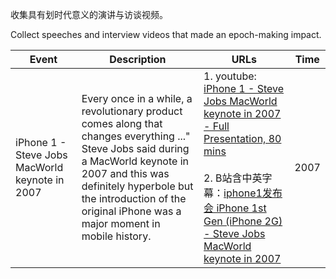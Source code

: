 收集具有划时代意义的演讲与访谈视频。

Collect speeches and interview videos that made an epoch-making impact.

|Event|Description|URLs|Time|
|-|-|-|-|
|iPhone 1 - Steve Jobs MacWorld keynote in 2007|Every once in a while, a revolutionary product comes along that changes everything ..." Steve Jobs said during a MacWorld keynote in 2007 and this was definitely hyperbole but the introduction of the original iPhone was a major moment in mobile history. |1. youtube: [iPhone 1 - Steve Jobs MacWorld keynote in 2007 - Full Presentation, 80 mins](https://www.youtube.com/watch?v=VQKMoT-6XSg) <br><br> 2. B站含中英字幕：[iphone1发布会 iPhone 1st Gen (iPhone 2G) - Steve Jobs MacWorld keynote in 2007](https://www.bilibili.com/video/BV1tA411J7RV/)|2007|
